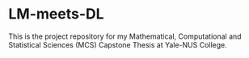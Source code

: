 # LM-meets-DL
This is the project repository for my Mathematical, Computational and Statistical Sciences (MCS) Capstone Thesis at Yale-NUS College.
